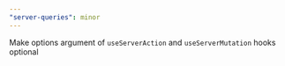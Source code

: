 ```yaml
---
"server-queries": minor
---
```


Make options argument of `useServerAction` and `useServerMutation` hooks optional
